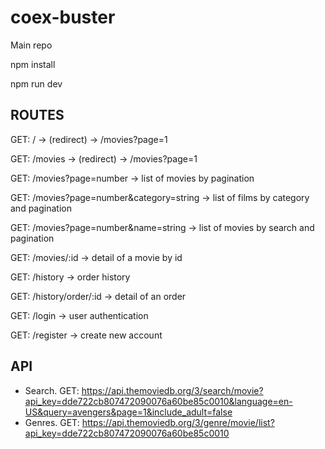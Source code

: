 # coex-buster

Main repo

npm install 

npm run dev 

## ROUTES

GET: / -> (redirect) -> /movies?page=1

GET: /movies -> (redirect) -> /movies?page=1

GET: /movies?page=number -> list of movies by pagination

GET: /movies?page=number&category=string -> list of films by category and pagination

GET: /movies?page=number&name=string -> list of movies by search and pagination

GET: /movies/:id -> detail of a movie by id

GET: /history -> order history

GET: /history/order/:id -> detail of an order

GET: /login -> user authentication

GET: /register -> create new account

## API

* Search. GET: https://api.themoviedb.org/3/search/movie?api_key=dde722cb807472090076a60be85c0010&language=en-US&query=avengers&page=1&include_adult=false
* Genres. GET: https://api.themoviedb.org/3/genre/movie/list?api_key=dde722cb807472090076a60be85c0010